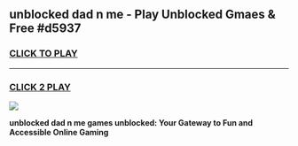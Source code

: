 
## unblocked dad n me - Play Unblocked Gmaes & Free #d5937
<h3>
<a href="https://news.freeplayer.one?title=unblocked_dad_n_me&ref=03M">CLICK TO PLAY</a></h3>
<hr>

<h3>
<a href="https://news.freeplayer.one?title=unblocked_dad_n_me&ref=03M">CLICK 2 PLAY</a>
  
</h3>

<a href="https://news.freeplayer.one?title=unblocked_dad_n_me&ref=03M"><img src="https://clearcache.store/games.png"></a>


**unblocked dad n me games unblocked: Your Gateway to Fun and Accessible Online Gaming**
